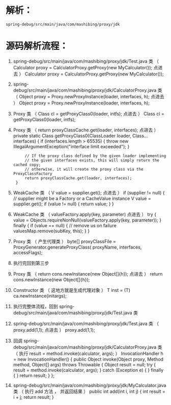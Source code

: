# 解析：
    spring-debug/src/main/java/com/mashibing/proxy/jdk

# 源码解析流程：
1. spring-debug/src/main/java/com/mashibing/proxy/jdk/Test.java 类 （ Calculator proxy = CalculatorProxy.getProxy(new MyCalculator()); 点进去 ）
        Calculator proxy = CalculatorProxy.getProxy(new MyCalculator());


2. spring-debug/src/main/java/com/mashibing/proxy/jdk/CalculatorProxy.java 类 （ Object proxy = Proxy.newProxyInstance(loader, interfaces, h); 点进去 ）
        Object proxy = Proxy.newProxyInstance(loader, interfaces, h);


3. Proxy 类 （ Class<?> cl = getProxyClass0(loader, intfs); 点进去 ）
        Class<?> cl = getProxyClass0(loader, intfs);


4. Proxy 类 （ return proxyClassCache.get(loader, interfaces); 点进去 ）
        private static Class<?> getProxyClass0(ClassLoader loader,
                                               Class<?>... interfaces) {
            if (interfaces.length > 65535) {
                throw new IllegalArgumentException("interface limit exceeded");
            }

            // If the proxy class defined by the given loader implementing
            // the given interfaces exists, this will simply return the cached copy;
            // otherwise, it will create the proxy class via the ProxyClassFactory
            return proxyClassCache.get(loader, interfaces);
        }


5. WeakCache 类 （ V value = supplier.get(); 点进去 ）
        if (supplier != null) {
            // supplier might be a Factory or a CacheValue<V> instance
            V value = supplier.get();
            if (value != null) {
                return value;
            }
        }


6. WeakCache 类 （ valueFactory.apply(key, parameter) 点进去 ）
        try {
            value = Objects.requireNonNull(valueFactory.apply(key, parameter));
        } finally {
            if (value == null) { // remove us on failure
                valuesMap.remove(subKey, this);
            }
        }


7. Proxy 类 （ 产生代理类 ）
        byte[] proxyClassFile = ProxyGenerator.generateProxyClass(
            proxyName, interfaces, accessFlags);


8. 执行完回到第三步


9. Proxy 类 （ return cons.newInstance(new Object[]{h}); 点进去 ）
        return cons.newInstance(new Object[]{h});


10. Constructor 类 （ 这地方就是生成代理对象 ）
        T inst = (T) ca.newInstance(initargs);


11. 执行完整体流程，回到 spring-debug/src/main/java/com/mashibing/proxy/jdk/Test.java 类


12. spring-debug/src/main/java/com/mashibing/proxy/jdk/Test.java 类 （ proxy.add(1,1); 点进去 ）
        proxy.add(1,1);


13. 回调 spring-debug/src/main/java/com/mashibing/proxy/jdk/CalculatorProxy.java 类 （ 执行 result = method.invoke(calculator, args); ）
        InvocationHandler h = new InvocationHandler() {
            public Object invoke(Object proxy, Method method, Object[] args) throws Throwable {
                Object result = null;
                try {
                    result = method.invoke(calculator, args);
                } catch (Exception e) {
                } finally {
                }
                return result;
            }
        };


14. spring-debug/src/main/java/com/mashibing/proxy/jdk/MyCalculator.java 类 （ 执行 add 方法 ， 并返回结果 ）
        public int add(int i, int j) {
            int result = i + j;
            return result;
        }


















